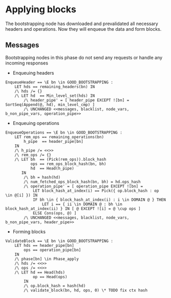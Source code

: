 # Applying blocks

The bootstrapping node has downloaded and prevalidated all necessary headers and operations. Now they will enqueue the data and form blocks.

## Messages

Bootstrapping nodes in this phase do not send any requests or handle any incoming responses

- Enqueuing headers

```
EnqueueHeader == \E bn \in GOOD_BOOTSTRAPPING :
    LET hds == remaining_headers(bn) IN
    /\ hds /= {}
    /\ LET hd  == Min_level_set(hds) IN
        /\ header_pipe' = [ header_pipe EXCEPT ![bn] = SortSeq(Append(@, hd), min_level_cmp) ]
        /\ UNCHANGED <<messages, blacklist, node_vars, b_non_pipe_vars, operation_pipe>>
```

- Enqueuing operations

```
EnqueueOperations == \E bn \in GOOD_BOOTSTRAPPING :
    LET rem_ops == remaining_operations(bn)
        h_pipe  == header_pipe[bn]
    IN
    /\ h_pipe /= <<>>
    /\ rem_ops /= {}
    /\ LET bh  == (Pick(rem_ops)).block_hash
           ops == rem_ops_block_hash(bn, bh)
           hd  == Head(h_pipe)
       IN
        /\ bh = hash(hd)
        /\ num_fetched_ops_block_hash(bn, bh) = hd.ops_hash
        /\ operation_pipe' = [ operation_pipe EXCEPT ![bn] =
            LET block_hash_at_index(i) == Pick({ op.block_hash : op \in @[i] }) IN
            IF bh \in { block_hash_at_index(i) : i \in DOMAIN @ } THEN
                LET i == { ii \in DOMAIN @ : bh \in block_hash_at_index(ii) } IN [ @ EXCEPT ![i] = @ \cup ops ]
            ELSE Cons(ops, @) ]
        /\ UNCHANGED <<messages, blacklist, node_vars, b_non_pipe_vars, header_pipe>>
```

- Forming blocks

```
ValidateBlock == \E bn \in GOOD_BOOTSTRAPPING :
    LET hds == header_pipe[bn]
        ops == operation_pipe[bn]
    IN
    /\ phase[bn] \in Phase_apply
    /\ hds /= <<>>
    /\ ops /= <<>>
    /\ LET hd == Head(hds)
            op == Head(ops)
        IN
        /\ op.block_hash = hash(hd)
        /\ validate_block(bn, hd, ops, 0) \* TODO fix ctx hash
```
